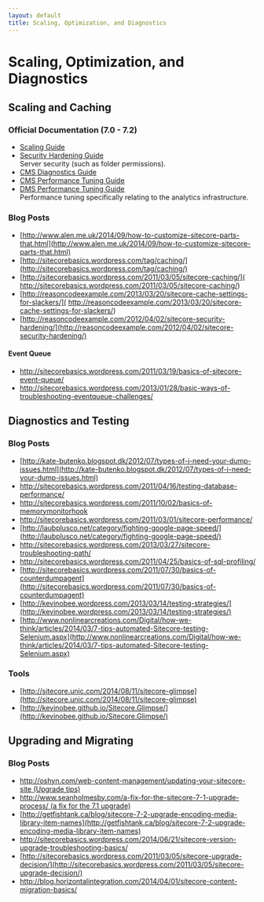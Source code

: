 ```yaml
---
layout: default
title: Scaling, Optimization, and Diagnostics
---
```


# Scaling, Optimization, and Diagnostics

## Scaling and Caching

### Official Documentation (7.0 - 7.2)

* [Scaling Guide](http://sdn.sitecore.net/Reference/Sitecore%207/Scaling%20Guide.aspx)
* [Security Hardening Guide](http://sdn.sitecore.net/Reference/Sitecore%207/Security%20Hardening%20Guide.aspx)  
Server security (such as folder permissions).
* [CMS Diagnostics Guide](http://sdn.sitecore.net/Reference/Sitecore%207/CMS%20Diagnostics%20Guide.aspx)
* [CMS Performance Tuning Guide](http://sdn.sitecore.net/Reference/Sitecore%207/CMS%20Performance%20Tuning%20Guide.aspx)
* [DMS Performance Tuning Guide](http://sdn.sitecore.net/Reference/Sitecore%206/DMS%20Performance%20Tuning%20Guide.aspx)  
Performance tuning specifically relating to the analytics infrastructure.

### Blog Posts

* [http://www.alen.me.uk/2014/09/how-to-customize-sitecore-parts-that.html](http://www.alen.me.uk/2014/09/how-to-customize-sitecore-parts-that.html)
* [http://sitecorebasics.wordpress.com/tag/caching/](http://sitecorebasics.wordpress.com/tag/caching/)
* [http://sitecorebasics.wordpress.com/2011/03/05/sitecore-caching/](
http://sitecorebasics.wordpress.com/2011/03/05/sitecore-caching/) 
* [http://reasoncodeexample.com/2013/03/20/sitecore-cache-settings-for-slackers/](
http://reasoncodeexample.com/2013/03/20/sitecore-cache-settings-for-slackers/)
* [http://reasoncodeexample.com/2012/04/02/sitecore-security-hardening/](http://reasoncodeexample.com/2012/04/02/sitecore-security-hardening/)

#### Event Queue
* [http://sitecorebasics.wordpress.com/2011/03/19/basics-of-sitecore-event-queue/ ](http://sitecorebasics.wordpress.com/2011/03/19/basics-of-sitecore-event-queue/ )
* [http://sitecorebasics.wordpress.com/2013/01/28/basic-ways-of-troubleshooting-eventqueue-challenges/ ](http://sitecorebasics.wordpress.com/2013/01/28/basic-ways-of-troubleshooting-eventqueue-challenges/)

## Diagnostics and Testing

### Blog Posts

* [http://kate-butenko.blogspot.dk/2012/07/types-of-i-need-your-dump-issues.html](http://kate-butenko.blogspot.dk/2012/07/types-of-i-need-your-dump-issues.html)
* [http://sitecorebasics.wordpress.com/2011/04/16/testing-database-performance/ ](http://sitecorebasics.wordpress.com/2011/04/16/testing-database-performance/ )
* [http://sitecorebasics.wordpress.com/2011/10/02/basics-of-memorymonitorhook ](http://sitecorebasics.wordpress.com/2011/10/02/basics-of-memorymonitorhook )
* [http://sitecorebasics.wordpress.com/2011/03/01/sitecore-performance/ ](http://sitecorebasics.wordpress.com/2011/03/01/sitecore-performance/ )
* [http://laubplusco.net/category/fighting-google-page-speed/](http://laubplusco.net/category/fighting-google-page-speed/)
* [http://sitecorebasics.wordpress.com/2013/03/27/sitecore-troubleshooting-path/ ](http://sitecorebasics.wordpress.com/2013/03/27/sitecore-troubleshooting-path/ )
* [http://sitecorebasics.wordpress.com/2011/04/25/basics-of-sql-profiling/ ](http://sitecorebasics.wordpress.com/2011/04/25/basics-of-sql-profiling/ )
* [http://sitecorebasics.wordpress.com/2011/07/30/basics-of-counterdumpagent](http://sitecorebasics.wordpress.com/2011/07/30/basics-of-counterdumpagent)
* [http://kevinobee.wordpress.com/2013/03/14/testing-strategies/](http://kevinobee.wordpress.com/2013/03/14/testing-strategies/)
* [http://www.nonlinearcreations.com/Digital/how-we-think/articles/2014/03/7-tips-automated-Sitecore-testing-Selenium.aspx](http://www.nonlinearcreations.com/Digital/how-we-think/articles/2014/03/7-tips-automated-Sitecore-testing-Selenium.aspx)

### Tools
* [http://sitecore.unic.com/2014/08/11/sitecore-glimpse](http://sitecore.unic.com/2014/08/11/sitecore-glimpse)
* [http://kevinobee.github.io/Sitecore.Glimpse/](http://kevinobee.github.io/Sitecore.Glimpse/)

## Upgrading and Migrating

### Blog Posts

* [http://oshyn.com/web-content-management/updating-your-sitecore-site (Upgrade tips)](http://oshyn.com/web-content-management/updating-your-sitecore-site)
* [http://www.seanholmesby.com/a-fix-for-the-sitecore-7-1-upgrade-process/ (a fix for the 7.1 upgrade)](http://www.seanholmesby.com/a-fix-for-the-sitecore-7-1-upgrade-process/)
* [http://getfishtank.ca/blog/sitecore-7-2-upgrade-encoding-media-library-item-names](http://getfishtank.ca/blog/sitecore-7-2-upgrade-encoding-media-library-item-names)
* [http://sitecorebasics.wordpress.com/2014/06/21/sitecore-version-upgrade-troubleshooting-basics/ ](http://sitecorebasics.wordpress.com/2014/06/21/sitecore-version-upgrade-troubleshooting-basics/ )
* [http://sitecorebasics.wordpress.com/2011/03/05/sitecore-upgrade-decision/](http://sitecorebasics.wordpress.com/2011/03/05/sitecore-upgrade-decision/) 
* [http://blog.horizontalintegration.com/2014/04/01/sitecore-content-migration-basics/ ](http://blog.horizontalintegration.com/2014/04/01/sitecore-content-migration-basics/ )